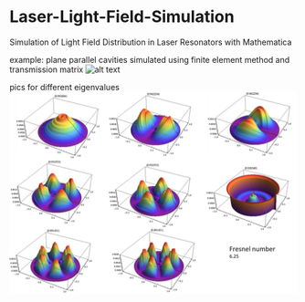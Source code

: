 # Laser-Light-Field-Simulation
Simulation of Light Field Distribution in Laser Resonators with Mathematica

example:
plane parallel cavities simulated using finite element method and transmission matrix
![alt text](/example_images/transmission_matrix.jpg)

pics for different eigenvalues
![alt text](/example_images/example.png)
